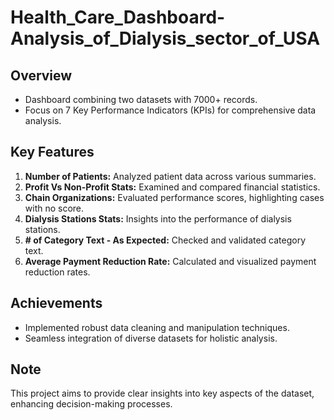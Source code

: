 # Health_Care_Dashboard- Analysis_of_Dialysis_sector_of_USA


## Overview
- Dashboard combining two datasets with 7000+ records.
- Focus on 7 Key Performance Indicators (KPIs) for comprehensive data analysis.

## Key Features
1. **Number of Patients:** Analyzed patient data across various summaries.
2. **Profit Vs Non-Profit Stats:** Examined and compared financial statistics.
3. **Chain Organizations:** Evaluated performance scores, highlighting cases with no score.
4. **Dialysis Stations Stats:** Insights into the performance of dialysis stations.
5. **# of Category Text - As Expected:** Checked and validated category text.
6. **Average Payment Reduction Rate:** Calculated and visualized payment reduction rates.

## Achievements
- Implemented robust data cleaning and manipulation techniques.
- Seamless integration of diverse datasets for holistic analysis.

## Note
This project aims to provide clear insights into key aspects of the dataset, enhancing decision-making processes.

